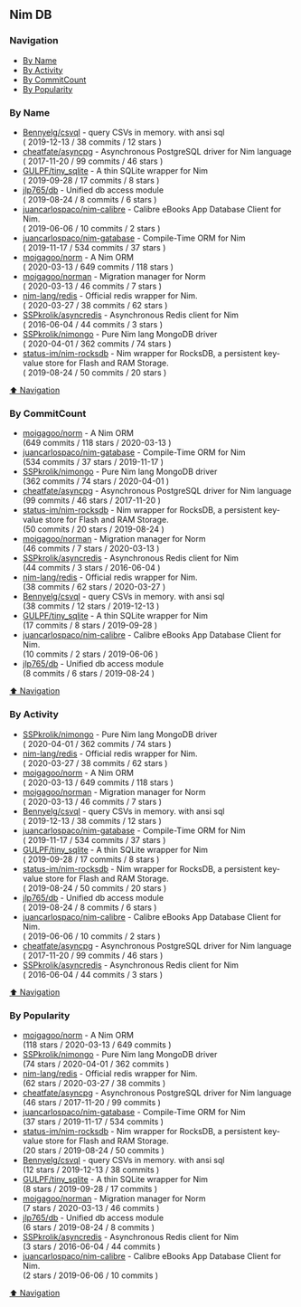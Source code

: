 ## Nim DB


### Navigation

- [By Name](#by-name)
- [By Activity](#by-activity)
- [By CommitCount](#by-commitcount)
- [By Popularity](#by-popularity)

### By Name
<!-- PROJECTS_LIST -->
- [Bennyelg/csvql](https://github.com/Bennyelg/csvql) - query CSVs in memory. with ansi sql <br/> ( 2019-12-13 / 38 commits / 12 stars )
- [cheatfate/asyncpg](https://github.com/cheatfate/asyncpg) - Asynchronous PostgreSQL driver for Nim language <br/> ( 2017-11-20 / 99 commits / 46 stars )
- [GULPF/tiny_sqlite](https://github.com/GULPF/tiny_sqlite) - A thin SQLite wrapper for Nim <br/> ( 2019-09-28 / 17 commits / 8 stars )
- [jlp765/db](https://github.com/jlp765/db) - Unified db access module <br/> ( 2019-08-24 / 8 commits / 6 stars )
- [juancarlospaco/nim-calibre](https://github.com/juancarlospaco/nim-calibre) - Calibre eBooks App Database Client for Nim. <br/> ( 2019-06-06 / 10 commits / 2 stars )
- [juancarlospaco/nim-gatabase](https://github.com/juancarlospaco/nim-gatabase) - Compile-Time ORM for Nim <br/> ( 2019-11-17 / 534 commits / 37 stars )
- [moigagoo/norm](https://github.com/moigagoo/norm) - A Nim ORM <br/> ( 2020-03-13 / 649 commits / 118 stars )
- [moigagoo/norman](https://github.com/moigagoo/norman) - Migration manager for Norm <br/> ( 2020-03-13 / 46 commits / 7 stars )
- [nim-lang/redis](https://github.com/nim-lang/redis) - Official redis wrapper for Nim. <br/> ( 2020-03-27 / 38 commits / 62 stars )
- [SSPkrolik/asyncredis](https://github.com/SSPkrolik/asyncredis) - Asynchronous Redis client for Nim <br/> ( 2016-06-04 / 44 commits / 3 stars )
- [SSPkrolik/nimongo](https://github.com/SSPkrolik/nimongo) - Pure Nim lang MongoDB driver <br/> ( 2020-04-01 / 362 commits / 74 stars )
- [status-im/nim-rocksdb](https://github.com/status-im/nim-rocksdb) - Nim wrapper for RocksDB, a persistent key-value store for Flash and RAM Storage. <br/> ( 2019-08-24 / 50 commits / 20 stars )
<!-- /PROJECTS_LIST -->

[⬆ Navigation](#navigation)

### By CommitCount
<!-- COMMITCOUNT_LIST -->
- [moigagoo/norm](https://github.com/moigagoo/norm) - A Nim ORM <br/> (649 commits / 118 stars / 2020-03-13 )
- [juancarlospaco/nim-gatabase](https://github.com/juancarlospaco/nim-gatabase) - Compile-Time ORM for Nim <br/> (534 commits / 37 stars / 2019-11-17 )
- [SSPkrolik/nimongo](https://github.com/SSPkrolik/nimongo) - Pure Nim lang MongoDB driver <br/> (362 commits / 74 stars / 2020-04-01 )
- [cheatfate/asyncpg](https://github.com/cheatfate/asyncpg) - Asynchronous PostgreSQL driver for Nim language <br/> (99 commits / 46 stars / 2017-11-20 )
- [status-im/nim-rocksdb](https://github.com/status-im/nim-rocksdb) - Nim wrapper for RocksDB, a persistent key-value store for Flash and RAM Storage. <br/> (50 commits / 20 stars / 2019-08-24 )
- [moigagoo/norman](https://github.com/moigagoo/norman) - Migration manager for Norm <br/> (46 commits / 7 stars / 2020-03-13 )
- [SSPkrolik/asyncredis](https://github.com/SSPkrolik/asyncredis) - Asynchronous Redis client for Nim <br/> (44 commits / 3 stars / 2016-06-04 )
- [nim-lang/redis](https://github.com/nim-lang/redis) - Official redis wrapper for Nim. <br/> (38 commits / 62 stars / 2020-03-27 )
- [Bennyelg/csvql](https://github.com/Bennyelg/csvql) - query CSVs in memory. with ansi sql <br/> (38 commits / 12 stars / 2019-12-13 )
- [GULPF/tiny_sqlite](https://github.com/GULPF/tiny_sqlite) - A thin SQLite wrapper for Nim <br/> (17 commits / 8 stars / 2019-09-28 )
- [juancarlospaco/nim-calibre](https://github.com/juancarlospaco/nim-calibre) - Calibre eBooks App Database Client for Nim. <br/> (10 commits / 2 stars / 2019-06-06 )
- [jlp765/db](https://github.com/jlp765/db) - Unified db access module <br/> (8 commits / 6 stars / 2019-08-24 )
<!-- /COMMITCOUNT_LIST -->
[⬆ Navigation](#navigation)

### By Activity
<!-- ACTIVITY_LIST -->
- [SSPkrolik/nimongo](https://github.com/SSPkrolik/nimongo) - Pure Nim lang MongoDB driver <br/> ( 2020-04-01 / 362 commits / 74 stars )
- [nim-lang/redis](https://github.com/nim-lang/redis) - Official redis wrapper for Nim. <br/> ( 2020-03-27 / 38 commits / 62 stars )
- [moigagoo/norm](https://github.com/moigagoo/norm) - A Nim ORM <br/> ( 2020-03-13 / 649 commits / 118 stars )
- [moigagoo/norman](https://github.com/moigagoo/norman) - Migration manager for Norm <br/> ( 2020-03-13 / 46 commits / 7 stars )
- [Bennyelg/csvql](https://github.com/Bennyelg/csvql) - query CSVs in memory. with ansi sql <br/> ( 2019-12-13 / 38 commits / 12 stars )
- [juancarlospaco/nim-gatabase](https://github.com/juancarlospaco/nim-gatabase) - Compile-Time ORM for Nim <br/> ( 2019-11-17 / 534 commits / 37 stars )
- [GULPF/tiny_sqlite](https://github.com/GULPF/tiny_sqlite) - A thin SQLite wrapper for Nim <br/> ( 2019-09-28 / 17 commits / 8 stars )
- [status-im/nim-rocksdb](https://github.com/status-im/nim-rocksdb) - Nim wrapper for RocksDB, a persistent key-value store for Flash and RAM Storage. <br/> ( 2019-08-24 / 50 commits / 20 stars )
- [jlp765/db](https://github.com/jlp765/db) - Unified db access module <br/> ( 2019-08-24 / 8 commits / 6 stars )
- [juancarlospaco/nim-calibre](https://github.com/juancarlospaco/nim-calibre) - Calibre eBooks App Database Client for Nim. <br/> ( 2019-06-06 / 10 commits / 2 stars )
- [cheatfate/asyncpg](https://github.com/cheatfate/asyncpg) - Asynchronous PostgreSQL driver for Nim language <br/> ( 2017-11-20 / 99 commits / 46 stars )
- [SSPkrolik/asyncredis](https://github.com/SSPkrolik/asyncredis) - Asynchronous Redis client for Nim <br/> ( 2016-06-04 / 44 commits / 3 stars )
<!-- /ACTIVITY_LIST -->

[⬆ Navigation](#navigation)

### By Popularity
<!-- POPULARITY_LIST -->
- [moigagoo/norm](https://github.com/moigagoo/norm) - A Nim ORM <br/> (118 stars / 2020-03-13 / 649 commits )
- [SSPkrolik/nimongo](https://github.com/SSPkrolik/nimongo) - Pure Nim lang MongoDB driver <br/> (74 stars / 2020-04-01 / 362 commits )
- [nim-lang/redis](https://github.com/nim-lang/redis) - Official redis wrapper for Nim. <br/> (62 stars / 2020-03-27 / 38 commits )
- [cheatfate/asyncpg](https://github.com/cheatfate/asyncpg) - Asynchronous PostgreSQL driver for Nim language <br/> (46 stars / 2017-11-20 / 99 commits )
- [juancarlospaco/nim-gatabase](https://github.com/juancarlospaco/nim-gatabase) - Compile-Time ORM for Nim <br/> (37 stars / 2019-11-17 / 534 commits )
- [status-im/nim-rocksdb](https://github.com/status-im/nim-rocksdb) - Nim wrapper for RocksDB, a persistent key-value store for Flash and RAM Storage. <br/> (20 stars / 2019-08-24 / 50 commits )
- [Bennyelg/csvql](https://github.com/Bennyelg/csvql) - query CSVs in memory. with ansi sql <br/> (12 stars / 2019-12-13 / 38 commits )
- [GULPF/tiny_sqlite](https://github.com/GULPF/tiny_sqlite) - A thin SQLite wrapper for Nim <br/> (8 stars / 2019-09-28 / 17 commits )
- [moigagoo/norman](https://github.com/moigagoo/norman) - Migration manager for Norm <br/> (7 stars / 2020-03-13 / 46 commits )
- [jlp765/db](https://github.com/jlp765/db) - Unified db access module <br/> (6 stars / 2019-08-24 / 8 commits )
- [SSPkrolik/asyncredis](https://github.com/SSPkrolik/asyncredis) - Asynchronous Redis client for Nim <br/> (3 stars / 2016-06-04 / 44 commits )
- [juancarlospaco/nim-calibre](https://github.com/juancarlospaco/nim-calibre) - Calibre eBooks App Database Client for Nim. <br/> (2 stars / 2019-06-06 / 10 commits )
<!-- /POPULARITY_LIST -->

[⬆ Navigation](#navigation)
